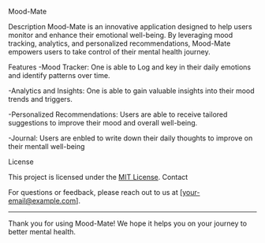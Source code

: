  Mood-Mate

 Description
Mood-Mate is an innovative application designed to help users monitor and enhance their emotional well-being. By leveraging mood tracking, analytics, and personalized recommendations, Mood-Mate empowers users to take control of their mental health journey.

Features
-Mood Tracker: One is able to Log and key in their daily emotions and identify patterns over time.

-Analytics and Insights: One is able to gain valuable insights into their mood trends and triggers.

-Personalized Recommendations: Users are able to receive tailored suggestions to improve their mood and overall well-being.

-Journal: Users are enbled to write down their daily thoughts to improve on their mentall well-being



 License

This project is licensed under the [MIT License](LICENSE).
Contact

For questions or feedback, please reach out to us at [your-email@example.com].

---

Thank you for using Mood-Mate! We hope it helps you on your journey to better mental health.
